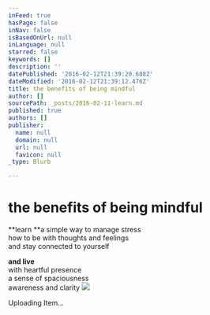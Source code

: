 ```yaml
---
inFeed: true
hasPage: false
inNav: false
isBasedOnUrl: null
inLanguage: null
starred: false
keywords: []
description: ''
datePublished: '2016-02-12T21:39:20.688Z'
dateModified: '2016-02-12T21:39:12.476Z'
title: the benefits of being mindful
author: []
sourcePath: _posts/2016-02-11-learn.md
published: true
authors: []
publisher:
  name: null
  domain: null
  url: null
  favicon: null
_type: Blurb

---
```

# the benefits of being mindful

**learn **a simple way to manage stress  
how to be with thoughts and feelings  
and stay connected to yourself

**and live**  
with heartful presence  
a sense of spaciousness  
awareness and clarity
![](https://s3-us-west-2.amazonaws.com/the-grid-img/p/22c5d36e9a57db8f2a4477cb57f335b4df9ff11f.jpg)

Uploading Item...